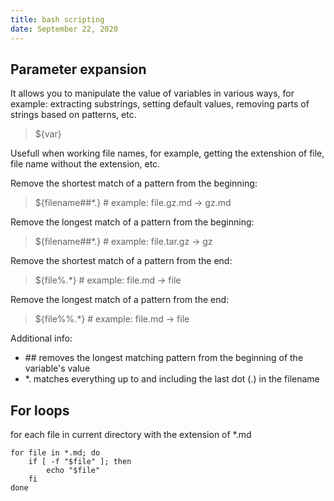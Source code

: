 ```yaml
---
title: bash scripting
date: September 22, 2020
---
```


## Parameter expansion
It allows you to manipulate the value of variables in various ways, for example: extracting substrings, setting default values, removing parts of strings based on patterns, etc.

> ${var}

Usefull when working file names, for example, getting the extenshion of file, file name without the extension, etc.

Remove the shortest match of a pattern from the beginning:

> ${filename##*.} # example: file.gz.md -> gz.md

Remove the longest match of a pattern from the beginning:

> ${filename##*.} # example: file.tar.gz -> gz

Remove the shortest match of a pattern from the end:

> ${file%.*}  # example: file.md -> file

Remove the longest match of a pattern from the end:

> ${file%%.*}  # example: file.md -> file

Additional info:
* \## removes the longest matching pattern from the beginning of the variable's value
* *. matches everything up to and including the last dot (.) in the filename

## For loops

for each file in current directory with the extension of *.md
```
for file in *.md; do 
    if [ -f "$file" ]; then 
        echo "$file"
    fi 
done
```